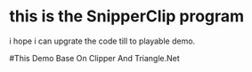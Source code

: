 # this is the SnipperClip program

i hope i can upgrate the code till to playable demo.


#This Demo Base On Clipper And Triangle.Net

